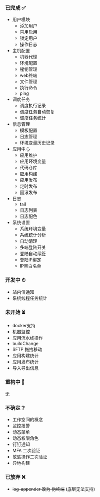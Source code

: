 ### 已完成 ✅

* 用户模块
    * 添加用户
    * 禁用启用
    * 锁定用户
    * 操作日志
* 主机配置
    * 机器代理
    * 环境配置
    * 秘钥管理
    * web终端
    * 文件管理
    * 执行命令
    * ping
* 调度任务
    * 调度执行记录
    * 调度任务自动恢复
    * 调度任务统计
* 信息管理
    * 模板配置
    * 日志管理
    * 环境变量历史记录
* 应用中心
    * 应用维护
    * 应用环境变量
    * 代码仓库
    * 应用构建
    * 应用发布
    * 定时发布
    * 回滚发布
* 日志
    * tail
    * 日志列表
    * 日志配色
* 系统设置
    * 系统环境变量
    * 系统统计分析
    * 自动清理
    * 多端登陆开关
    * 登陆自动续签
    * 登陆IP绑定
    * IP黑白名单

### 开发中 ⏱

* 站内信通知
* 系统线程任务统计

### 未开始 ⏳

* docker支持
* 机器监控
* 应用流水线操作
* buildChange
* SFTP 拖拽移动
* 应用构建统计
* 应用发布统计
* 导入导出信息

### 重构中 🔨

无

### 不确定 ❔

* 工作空间的概念
* 监控报警
* 动态菜单
* 动态权限角色
* 钉钉通知
* MFA 二次验证
* 敏感操作二次验证
* 异地构建

### 已放弃 ❌

* ~~log-appender 改为 伪终端~~ (底层无法支持)

